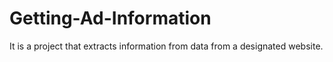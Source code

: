 # Getting-Ad-Information
It is a project that extracts information from data from a designated website.
